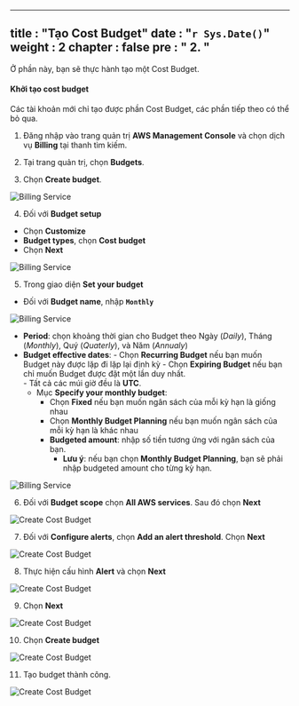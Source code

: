 
---
title : "Tạo Cost Budget"
date :  "`r Sys.Date()`" 
weight : 2
chapter : false
pre : " <b> 2. </b> "
---


Ở phần này, bạn sẽ thực hành tạo một Cost Budget.

#### Khởi tạo cost budget

Các tài khoản mới chỉ tạo được phần Cost Budget, các phần tiếp theo có thể bỏ qua.

1. Đăng nhập vào trang quản trị **AWS Management Console** và chọn dịch vụ **Billing** tại thanh tìm kiếm.

1. Tại trang quản trị, chọn **Budgets**. 

2. Chọn **Create budget**.

![Billing Service](/images/2/0001.png?featherlight=false&width=90pc)

4. Đối với **Budget setup**

- Chọn **Customize**
- **Budget types**, chọn **Cost budget**
- Chọn **Next**

![Billing Service](/images/2/0002.png?featherlight=false&width=90pc)

5. Trong giao diện **Set your budget**

- Đối với **Budget name**, nhập **```Monthly```**

![Billing Service](/images/2/0003.png?featherlight=false&width=90pc)

- **Period**: chọn khoảng thời gian cho Budget theo Ngày (*Daily*), Tháng (*Monthly*), Quý (*Quaterly*), và Năm (*Annualy*)
- **Budget effective dates**:
            - Chọn **Recurring Budget** nếu bạn muốn Budget này được lặp đi lặp lại định kỳ
            - Chọn **Expiring Budget** nếu bạn chỉ muốn Budget được đặt một lần duy nhất.   
            - Tất cả các múi giờ đều là **UTC**.
    - Mục **Specify your monthly budget**:
        - Chọn **Fixed** nếu bạn muốn ngân sách của mỗi kỳ hạn là giống nhau
        - Chọn **Monthly Budget Planning** nếu bạn muốn ngân sách của mỗi kỳ hạn là khác nhau
        - **Budgeted amount**: nhập số tiền tương ứng với ngân sách của bạn.
            - **Lưu ý**: nếu bạn chọn **Monthly Budget Planning**, bạn sẽ phải nhập budgeted amount cho từng kỳ hạn.

![Billing Service](/images/2/0004.png?featherlight=false&width=90pc)

6. Đối với **Budget scope** chọn **All AWS services**. Sau đó chọn **Next**

![Create Cost Budget](/images/2/0005.png?featherlight=false&width=90pc)

7. Đối với **Configure alerts**, chọn **Add an alert threshold**. Chọn **Next**


![Create Cost Budget](/images/2/0006.png?featherlight=false&width=90pc)

8. Thực hiện cấu hình **Alert** và chọn **Next**

![Create Cost Budget](/images/2/0007.png?featherlight=false&width=90pc)

9. Chọn **Next**

![Create Cost Budget](/images/2/0008.png?featherlight=false&width=90pc)

10. Chọn **Create budget**

![Create Cost Budget](/images/2/0009.png?featherlight=false&width=90pc)

11. Tạo budget thành công.

![Create Cost Budget](/images/2/00010.png?featherlight=false&width=90pc)

